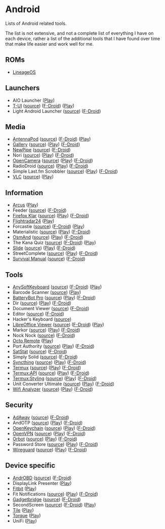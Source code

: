 # Android

Lists of Android related tools.

The list is not extensive, and not a complete list of everything I have on each
device, rather a list of the additional tools that I have found over time that
make life easier and work well for me.

## ROMs

- [LineageOS](https://lineageos.org/)

## Launchers

- AIO Launcher
  ([Play](https://play.google.com/store/apps/details?id=ru.execbit.aiolauncher))
- [T-UI](https://forum.xda-developers.com/android/apps-games/t-ui-terminal-console-launcher-t3146288/post61606911#post61606911)
  ([source](https://github.com/fAndreuzzi/TUI-ConsoleLauncher))
  ([F-Droid](https://f-droid.org/packages/ohi.andre.consolelauncher/))
  ([Play](https://play.google.com/store/apps/details?id=ohi.andre.consolelauncher))
- Light Android Launcher
  ([source](https://github.com/postapczuk/Light-Android-Launcher))
  ([F-Droid](https://f-droid.org/packages/com.github.postapczuk.lalauncher/))

## Media

- [AntennaPod](https://antennapod.org/)
  ([source](https://github.com/antennapod/AntennaPod))
  ([F-Droid](https://f-droid.org/packages/de.danoeh.antennapod/))
  ([Play](https://play.google.com/store/apps/details?id=de.danoeh.antennapod))
- [Gallery](https://simplemobiletools.github.io/)
  ([source](https://github.com/SimpleMobileTools/Simple-Gallery<Paste>))
  ([Play](https://play.google.com/store/apps/details?id=com.simplemobiletools.gallery.pro))
  ([F-Droid](https://f-droid.org/packages/com.simplemobiletools.gallery/))
- [NewPipe](https://newpipe.schabi.org/)
  ([source](https://github.com/TeamNewPipe/NewPipe))
  ([F-Droid](https://f-droid.org/packages/org.schabi.newpipe/))
- Nori
  ([source](https://github.com/tjg1/nori))
  ([Play](https://play.google.com/store/apps/details?id=io.github.tjg1.nori))
  ([F-Droid](https://f-droid.org/packages/io.github.tjg1.nori/))
- [OpenCamera](https://opencamera.sourceforge.io/)
  ([source](https://sourceforge.net/p/opencamera/code/ci/master/tree/))
  ([Play](https://play.google.com/store/apps/details?id=net.sourceforge.opencamera))
  ([F-Droid](https://f-droid.org/en/packages/net.sourceforge.opencamera/))
- RadioDroid
  ([source](https://github.com/segler-alex/RadioDroid))
  ([Play](https://play.google.com/store/apps/details?id=net.programmierecke.radiodroid2))
  ([F-Droid](https://f-droid.org/en/packages/net.programmierecke.radiodroid2/))
- Simple Last.fm Scrobbler
  ([source](https://github.com/tgwizard/sls))
  ([Play](https://play.google.com/store/apps/details?id=com.adam.aslfms))
  ([F-Droid](https://f-droid.org/packages/com.adam.aslfms/))
- [VLC](https://www.videolan.org/)
  ([source](https://code.videolan.org/videolan/vlc-android))
  ([Play](https://play.google.com/store/apps/details?id=org.videolan.vlc))

## Information

- [Arcus](http://arcusweather.com/)
  ([Play](https://play.google.com/store/apps/details?id=com.arcusweather.darksky))
- Feeder
  ([source](https://gitlab.com/spacecowboy/Feeder))
  ([F-Droid](https://f-droid.org/packages/com.nononsenseapps.feeder/))
- [Firefox Klar](https://www.mozilla.org/en-GB/firefox/mobile/)
  ([source](https://github.com/mozilla-mobile/focus-android))
  ([Play](https://play.google.com/store/apps/details?id=org.mozilla.focus))
  ([F-Droid](https://f-droid.org/en/packages/org.mozilla.klar/))
- [Flightradar24](https://www.flightradar24.com)
  ([Play](https://play.google.com/store/apps/details?id=com.flightradar24free))
- Forcastie
  ([source](https://github.com/martykan/forecastie))
  ([F-Droid](https://f-droid.org/packages/cz.martykan.forecastie/))
  ([Play](https://play.google.com/store/apps/details?id=com.casticalabs.forecastie))
- Materialistic
  ([source](https://github.com/hidroh/materialistic))
  ([Play](https://play.google.com/store/apps/details?id=io.github.hidroh.materialistic))
  ([F-Droid](https://f-droid.org/en/packages/io.github.hidroh.materialistic/))
- [OsmAnd](https://osmand.net/)
  ([source](https://github.com/osmandapp/Osmand))
  ([Play](https://play.google.com/store/apps/details?id=net.osmand))
  ([F-Droid](https://f-droid.org/en/packages/net.osmand.plus/))
- The Kana Quiz
  ([source](https://github.com/theblackwidower/KanaQuiz))
  ([F-Droid](https://f-droid.org/packages/com.noprestige.kanaquiz/))
  ([Play](https://play.google.com/store/apps/details?id=com.noprestige.kanaquiz))
- [Slide](https://www.reddit.com/r/slideforreddit)
  ([source](https://github.com/ccrama/Slide))
  ([Play](https://play.google.com/store/apps/details?id=me.ccrama.redditslide))
  ([F-Droid](https://f-droid.org/packages/me.ccrama.redditslide/))
- StreetComplete
  ([source](https://github.com/westnordost/StreetComplete))
  ([Play](https://play.google.com/store/apps/details?id=de.westnordost.streetcomplete))
  ([F-Droid](https://f-droid.org/packages/de.westnordost.streetcomplete/))
- [Survival Manual](https://survivalmanual.github.io/)
  ([source](https://github.com/ligi/SurvivalManual))
  ([F-Droid](https://f-droid.org/packages/org.ligi.survivalmanual/))

## Tools

- [AnySoftKeyboard](http://anysoftkeyboard.github.io/)
  ([source](https://github.com/AnySoftKeyboard/AnySoftKeyboard))
  ([F-Droid](https://f-droid.org/packages/com.menny.android.anysoftkeyboard/<Paste>))
  ([Play](https://play.google.com/store/apps/details?id=com.menny.android.anysoftkeyboard))
- Barcode Scanner
  ([source](https://github.com/zxing/zxing))
  ([Play](https://play.google.com/store/apps/details?id=com.google.zxing.client.android))
- [BatteryBot Pro](https://www.batterybot.info/)
  ([source](https://github.com/darshan-/Battery-Indicator-Pro))
  ([Play](https://play.google.com/store/apps/details?id=com.darshancomputing.BatteryIndicatorPro))
  ([F-Droid](https://f-droid.org/en/packages/com.darshancomputing.BatteryIndicatorPro/))
- Dir
  ([source](https://github.com/veniosg/Dir))
  ([Play](https://play.google.com/store/apps/details?id=com.veniosg.dir))
  ([F-Droid](https://f-droid.org/packages/com.veniosg.dir/))
- Document Viewer
  ([source](https://github.com/PrivacyApps/document-viewer))
  ([F-Droid](https://f-droid.org/packages/org.sufficientlysecure.viewer/))
- Editor
  ([source](https://github.com/billthefarmer/editor))
  ([F-Droid](https://f-droid.org/packages/org.billthefarmer.editor/))
- Hacker's Keyboard
  ([source](https://github.com/klausw/hackerskeyboard))
- [LibreOffice Viewer](https://www.libreoffice.org/download/android-viewer/)
  ([source](https://cgit.freedesktop.org/libreoffice/core/tree))
  ([F-Droid](https://f-droid.org/en/packages/org.documentfoundation.libreoffice/))
  ([Play](https://play.google.com/store/apps/details?id=org.documentfoundation.libreoffice))
- Markor
  ([source](https://github.com/gsantner/markor))
  ([Play](https://play.google.com/store/apps/details?id=net.gsantner.markor))
  ([F-Droid](https://f-droid.org/packages/net.gsantner.markor/))
- Nock Nock
  ([source](https://github.com/afollestad/nock-nock))
  ([F-Droid](https://f-droid.org/packages/com.afollestad.nocknock/))
- [Octo Remote](https://sites.google.com/view/octoremote/home)
  ([Play](https://play.google.com/store/apps/details?id=com.kabacon.octoremote))
- Port Authority
  ([source](https://github.com/aaronjwood/PortAuthority))
  ([Play](https://play.google.com/store/apps/details?id=com.aaronjwood.portauthority.free))
  ([F-Droid](https://f-droid.org/packages/com.aaronjwood.portauthority/))
- [SatStat](http://mvglasow.github.io/satstat/index.html)
  ([source](https://github.com/mvglasow/satstat))
  ([F-Droid](https://f-droid.org/packages/com.vonglasow.michael.satstat/))
- Simply Solid
  ([source](https://github.com/enricocid/Simply-Solid))
  ([F-Droid](https://f-droid.org/packages/com.enrico.earthquake/))
- [Syncthing](https://syncthing.net)
  ([source](https://github.com/syncthing/syncthing-android))
  ([Play](https://play.google.com/store/apps/details?id=com.nutomic.syncthingandroid))
  ([F-Droid](https://f-droid.org/en/packages/com.nutomic.syncthingandroid/))
- [Termux](https://termux.com/)
  ([source](https://github.com/termux/termux-app))
  ([Play](https://play.google.com/store/apps/details?id=com.termux))
  ([F-Droid](https://f-droid.org/packages/com.termux/))
- [Termux:API](https://termux.com/)
  ([source](https://github.com/termux/termux-api))
  ([Play](https://play.google.com/store/apps/details?id=com.termux.api))
  ([F-Droid](https://f-droid.org/en/packages/com.termux.api/))
- [Termux:Styling](https://termux.com/)
  ([source](https://github.com/termux/termux-styling))
  ([Play](https://play.google.com/store/apps/details?id=com.termux.styling))
  ([F-Droid](https://f-droid.org/en/packages/com.termux.styling/))
- Unit Converter Ultimate
  ([source](https://github.com/physphil/UnitConverterUltimate))
  ([Play](https://play.google.com/store/apps/details?id=com.physphil.android.unitconverterultimate))
  ([F-Droid](https://f-droid.org/packages/com.physphil.android.unitconverterultimate/))
- [Wifi Analyzer](https://vremsoftwaredevelopment.github.io/WiFiAnalyzer/)
  ([source](https://github.com/VREMSoftwareDevelopment/WifiAnalyzer))
  ([Play](https://play.google.com/store/apps/details?id=com.vrem.wifianalyzer))
  ([F-Droid](https://f-droid.org/packages/com.vrem.wifianalyzer/))

## Security

- [AdAway](https://adaway.org/)
  ([source](https://github.com/AdAway/AdAway))
  ([F-Droid](https://f-droid.org/packages/org.adaway/))
- AndOTP
  ([source](https://github.com/andOTP/andOTP))
  ([Play](https://play.google.com/store/apps/details?id=org.shadowice.flocke.andotp))
  ([F-Droid](https://f-droid.org/packages/org.shadowice.flocke.andotp/))
- [OpenKeychain](https://www.openkeychain.org/)
  ([source](https://github.com/open-keychain/open-keychain))
  ([Play](https://play.google.com/store/apps/details?id=org.sufficientlysecure.keychain))
  ([F-Droid](https://f-droid.org/packages/org.sufficientlysecure.keychain/))
- [OpenVPN](http://ics-openvpn.blinkt.de/)
  ([source](https://github.com/schwabe/ics-openvpn))
  ([Play](https://play.google.com/store/apps/details?id=de.blinkt.openvpn))
  ([F-Droid](https://f-droid.org/packages/de.blinkt.openvpn/))
- [Orbot](https://guardianproject.info/apps/orbot/)
  ([source](https://gitweb.torproject.org/orbot.git))
  ([Play](https://play.google.com/store/apps/details?id=org.torproject.android))
  ([F-Droid](https://guardianproject.info/fdroid/))
- Password Store
  ([source](https://github.com/zeapo/Android-Password-Store))
  ([Play](https://play.google.com/store/apps/details?id=com.zeapo.pwdstore))
  ([F-Droid](https://f-droid.org/packages/com.zeapo.pwdstore/))
- [Wireguard](https://www.wireguard.com/)
  ([source](https://git.zx2c4.com/wireguard-android))
  ([Play](https://play.google.com/store/apps/details?id=com.wireguard.android))
  ([F-Droid](https://f-droid.org/en/packages/com.wireguard.android/))

## Device specific

- [AndrOBD](https://github.com/fr3ts0n/AndrOBD/wiki)
  ([source](https://github.com/fr3ts0n/AndrOBD))
  ([F-Droid](https://f-droid.org/packages/com.fr3ts0n.ecu.gui.androbd/))
- DisplayLink Presenter
  ([Play](https://play.google.com/store/apps/details?id=com.displaylink.presenter))
- [Fitbit](https://fitbit.com)
  ([Play](https://play.google.com/store/apps/details?id=com.fitbit.FitbitMobile))
- Fit Notifications
  ([source](https://github.com/abhijitvalluri/fitnotifications))
  ([Play](https://play.google.com/store/apps/details?id=com.abhijitvalluri.android.fitnotifications))
  ([F-Droid](https://f-droid.org/packages/com.abhijitvalluri.android.fitnotifications/))
- [Gadgetbridge](https://gadgetbridge.org/)
  ([source](https://github.com/Freeyourgadget/Gadgetbridge))
  ([F-Droid](https://f-droid.org/en/packages/nodomain.freeyourgadget.gadgetbridge/))
- SecondScreen
  ([source](https://github.com/farmerbb/SecondScreen))
  ([F-Droid](https://f-droid.org/packages/com.farmerbb.secondscreen.free/))
  ([Play](https://play.google.com/store/apps/details?id=com.farmerbb.secondscreen.free))
- [Tile](https://www.thetileapp.com)
  ([Play](https://play.google.com/store/apps/details?id=com.thetileapp.tile))
- [Torque](https://torque-bhp.com/)
  ([Play](https://play.google.com/store/apps/details?id=org.prowl.torque))
- UniFi
  ([Play](https://play.google.com/store/apps/details?id=com.ubnt.easyunifi))
